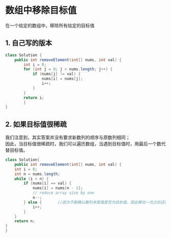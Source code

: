 # 数组中移除目标值

在一个给定的数组中，移除所有给定的目标值

## 1. 自己写的版本

```java
class Solution {
    public int removeElement(int[] nums, int val) {
        int i = 0;
        for (int j = 0; j < nums.length; j++) {
            if (nums[j] != val) {
                nums[i] = nums[j];
                i++;
            }
        } 
        return i;   
        }
}
```

## 2. 如果目标值很稀疏

我们注意到，其实答案并没有要求新数列的顺序与原数列相同；<br>
因此，当目标值很稀疏时，我们可以遍历数组，当遇到目标值时，用最后一个数代替目标值。

```java
class Solution{
    public int removeElement(int[] nums, int val) {
    int i = 0;
    int n = nums.length;
    while (i < n) {
        if (nums[i] == val) {
            nums[i] = nums[n - 1];
            // reduce array size by one
            n--;
        } else {       //因为不能确认数列末尾值是否为目标值，因此移动一次之后还要判断一次移动后的值是否为目标值
            i++;
        }
    }
    return n;
}
}


```

